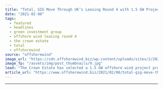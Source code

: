 ```yaml
---
title: "Total, GIG Move Through UK’s Leasing Round 4 with 1.5 GW Project"
date: "2021-02-08"
tags: 
  - featured
  - headlines
  - green investment group
  - offshore wind leasing round 4
  - the crown estate
  - total
  - offshorewind
source: "offshorewind"
image_url: "https://cdn.offshorewind.biz/wp-content/uploads/sites/2/2021/02/08104004/macquarie-illustrationj.jpg"
image_fp: "/assets/img/post_thumbnails/9.jpg"
lead: "The Crown Estate has selected a 1.5 GW offshore wind project proposed by Total"
article_url: "https://www.offshorewind.biz/2021/02/08/total-gig-move-through-uks-leasing-round-4-with-1-5-gw-project/"
---
```


---
